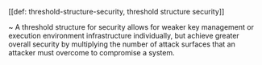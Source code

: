 [[def: threshold-structure-security, threshold structure security]]

~ A threshold structure for security allows for weaker key management or execution environment infrastructure individually, but achieve greater overall security by multiplying the number of attack surfaces that an attacker must overcome to compromise a system.

